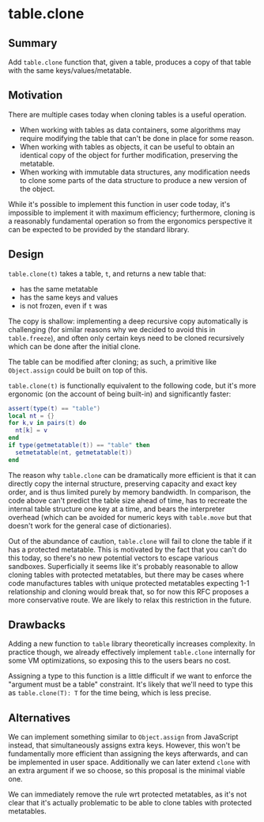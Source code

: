 # table.clone

## Summary

Add `table.clone` function that, given a table, produces a copy of that table with the same keys/values/metatable.

## Motivation

There are multiple cases today when cloning tables is a useful operation.

- When working with tables as data containers, some algorithms may require modifying the table that can't be done in place for some reason.
- When working with tables as objects, it can be useful to obtain an identical copy of the object for further modification, preserving the metatable.
- When working with immutable data structures, any modification needs to clone some parts of the data structure to produce a new version of the object.

While it's possible to implement this function in user code today, it's impossible to implement it with maximum efficiency; furthermore, cloning is a reasonably fundamental
operation so from the ergonomics perspective it can be expected to be provided by the standard library.

## Design

`table.clone(t)` takes a table, `t`, and returns a new table that:

- has the same metatable
- has the same keys and values
- is not frozen, even if `t` was

The copy is shallow: implementing a deep recursive copy automatically is challenging (for similar reasons why we decided to avoid this in `table.freeze`), and often only certain keys need to be cloned recursively which can be done after the initial clone.

The table can be modified after cloning; as such, a primitive like `Object.assign` could be built on top of this.

`table.clone(t)` is functionally equivalent to the following code, but it's more ergonomic (on the account of being built-in) and significantly faster:

```lua
assert(type(t) == "table")
local nt = {}
for k,v in pairs(t) do
  nt[k] = v
end
if type(getmetatable(t)) == "table" then
  setmetatable(nt, getmetatable(t))
end
```

The reason why `table.clone` can be dramatically more efficient is that it can directly copy the internal structure, preserving capacity and exact key order, and is thus
limited purely by memory bandwidth. In comparison, the code above can't predict the table size ahead of time, has to recreate the internal table structure one key at a time,
and bears the interpreter overhead (which can be avoided for numeric keys with `table.move` but that doesn't work for the general case of dictionaries).

Out of the abundance of caution, `table.clone` will fail to clone the table if it has a protected metatable. This is motivated by the fact that you can't do this today, so
there's no new potential vectors to escape various sandboxes. Superficially it seems like it's probably reasonable to allow cloning tables with protected metatables, but
there may be cases where code manufactures tables with unique protected metatables expecting 1-1 relationship and cloning would break that, so for now this RFC proposes a more
conservative route. We are likely to relax this restriction in the future.

## Drawbacks

Adding a new function to `table` library theoretically increases complexity. In practice though, we already effectively implement `table.clone` internally for some VM optimizations, so exposing this to the users bears no cost.

Assigning a type to this function is a little difficult if we want to enforce the "argument must be a table" constraint. It's likely that we'll need to type this as `table.clone(T): T` for the time being, which is less precise.

## Alternatives

We can implement something similar to `Object.assign` from JavaScript instead, that simultaneously assigns extra keys. However, this won't be fundamentally more efficient than
assigning the keys afterwards, and can be implemented in user space. Additionally we can later extend `clone` with an extra argument if we so choose, so this proposal is the
minimal viable one.

We can immediately remove the rule wrt protected metatables, as it's not clear that it's actually problematic to be able to clone tables with protected metatables.
